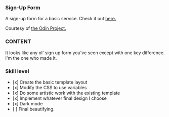 ### Sign-Up Form
A sign-up form for a basic service. Check it out [here.](https://neoplato.github.io/odin-signup-form)

Courtesy of [the Odin Project.](https://www.theodinproject.com)

### CONTENT

It looks like any ol' sign up form you've seen except with one key difference.
I'm the one who made it.

### Skill level

*    [x]  Create the basic template layout
*    [x]  Modify the CSS to use variables
*    [x]  Do some artistic work with the existing template
*    [x]  Implement whatever final design I choose
*    [x]  Dark mode
*    [ ]  Final beautifying.